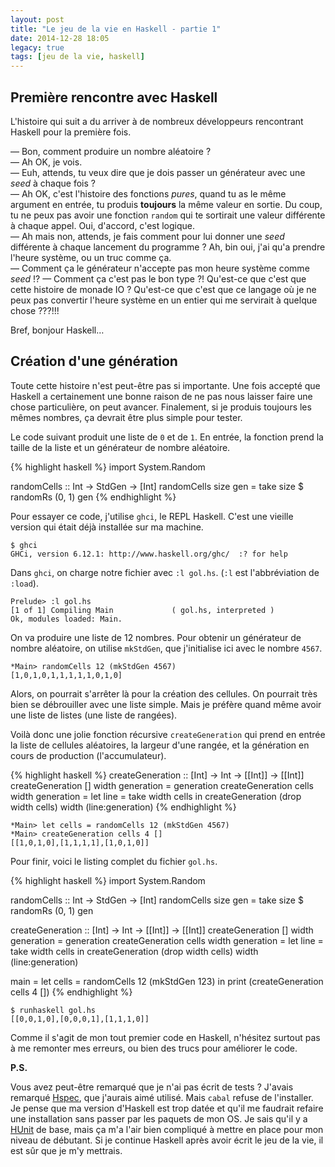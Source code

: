 ```yaml
---
layout: post
title: "Le jeu de la vie en Haskell - partie 1"
date: 2014-12-28 18:05
legacy: true
tags: [jeu de la vie, haskell]
---
```




Première rencontre avec Haskell
-------------------------------

L'histoire qui suit a du arriver à de nombreux développeurs rencontrant Haskell
pour la première fois.

— Bon, comment produire un nombre aléatoire ?  
— Ah OK, je vois.  
— Euh, attends, tu veux dire que je dois passer un générateur avec une *seed* à
chaque fois ?  
— Ah OK, c'est l'histoire des fonctions *pures*, quand tu as le même argument en
entrée, tu produis **toujours** la même valeur en sortie. Du coup, tu ne peux
pas avoir une fonction `random` qui te sortirait une valeur différente à chaque
appel. Oui, d'accord, c'est logique.  
— Ah mais non, attends, je fais comment pour lui donner une *seed* différente à
chaque lancement du programme ? Ah, bin oui, j'ai qu'a prendre l'heure système,
ou un truc comme ça.  
— Comment ça le générateur n'accepte pas mon heure système comme *seed* !?
— Comment ça c'est pas le bon type ?! Qu'est-ce que c'est que cette histoire de
monade IO ? Qu'est-ce que c'est que ce langage où je ne peux pas convertir
l'heure système en un entier qui me servirait à quelque chose ???!!!

Bref, bonjour Haskell…

<!-- more -->

Création d'une génération
-------------------------

Toute cette histoire n'est peut-être pas si importante. Une fois
accepté que Haskell a certainement une bonne raison de ne pas nous laisser faire
une chose particulière, on peut avancer. Finalement, si je produis toujours les
mêmes nombres, ça devrait être plus simple pour tester.

Le code suivant produit une liste de `0` et de `1`. En entrée, la fonction
prend la taille de la liste et un générateur de nombre aléatoire.

{% highlight haskell %}
import System.Random

randomCells :: Int -> StdGen -> [Int]
randomCells size gen = take size $ randomRs (0, 1) gen
{% endhighlight %}

Pour essayer ce code, j'utilise `ghci`, le REPL Haskell. C'est une vieille
version qui était déjà installée sur ma machine.

    $ ghci
    GHCi, version 6.12.1: http://www.haskell.org/ghc/  :? for help

Dans `ghci`, on charge notre fichier avec `:l gol.hs`. (`:l` est l'abbréviation
de `:load`).

    Prelude> :l gol.hs 
    [1 of 1] Compiling Main             ( gol.hs, interpreted )
    Ok, modules loaded: Main.

On va produire une liste de 12 nombres. Pour obtenir un générateur de nombre
aléatoire, on utilise `mkStdGen`, que j'initialise ici avec le nombre `4567`.

    *Main> randomCells 12 (mkStdGen 4567)
    [1,0,1,0,1,1,1,1,1,0,1,0]

Alors, on pourrait s'arrêter là pour la création des cellules. On pourrait très
bien se débrouiller avec une liste simple. Mais je préfère quand même avoir une
liste de listes (une liste de rangées).

Voilà donc une jolie fonction récursive `createGeneration` qui prend en entrée
la liste de cellules aléatoires, la largeur d'une rangée, et la génération en
cours de production (l'accumulateur).

{% highlight haskell %}
createGeneration :: [Int] -> Int -> [[Int]] -> [[Int]]
createGeneration [] width generation = generation
createGeneration cells width generation =
    let line = take width cells
     in createGeneration (drop width cells) width (line:generation)
{% endhighlight %}

    *Main> let cells = randomCells 12 (mkStdGen 4567)
    *Main> createGeneration cells 4 []
    [[1,0,1,0],[1,1,1,1],[1,0,1,0]]

Pour finir, voici le listing complet du fichier `gol.hs`.

{% highlight haskell %}
import System.Random

randomCells :: Int -> StdGen -> [Int]
randomCells size gen = take size $ randomRs (0, 1) gen

createGeneration :: [Int] -> Int -> [[Int]] -> [[Int]]
createGeneration [] width generation = generation
createGeneration cells width generation =
    let line = take width cells
     in createGeneration (drop width cells) width (line:generation)

main =
    let cells = randomCells 12 (mkStdGen 123)
     in print (createGeneration cells 4 [])
{% endhighlight %}

    $ runhaskell gol.hs 
    [[0,0,1,0],[0,0,0,1],[1,1,1,0]]

Comme il s'agit de mon tout premier code en Haskell, n'hésitez surtout pas à me
remonter mes erreurs, ou bien des trucs pour améliorer le code.

**P.S.**

Vous avez peut-être remarqué que je n'ai pas écrit de tests ?
J'avais remarqué [Hspec](http://hspec.github.io/), que j'aurais aimé utilisé.
Mais `cabal` refuse de l'installer. Je pense que ma version d'Haskell est trop
datée et qu'il me faudrait refaire une installation sans passer par les paquets
de mon OS. Je sais qu'il y a [HUnit](https://www.haskell.org/haskellwiki/HUnit_1.0_User%27s_Guide)
de base, mais ça m'a l'air bien compliqué à mettre en place pour mon niveau de
débutant. Si je continue Haskell après avoir écrit le jeu de la vie, il est sûr
que je m'y mettrais.




